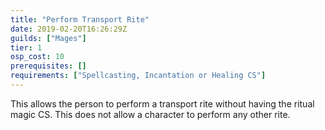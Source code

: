 ```yaml
---
title: "Perform Transport Rite"
date: 2019-02-20T16:26:29Z
guilds: ["Mages"]
tier: 1
osp_cost: 10
prerequisites: []
requirements: ["Spellcasting, Incantation or Healing CS"]
---
```

This allows the person to perform a transport rite without having the ritual magic CS. This does not allow a character to perform any other rite.